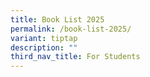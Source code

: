```yaml
---
title: Book List 2025
permalink: /book-list-2025/
variant: tiptap
description: ""
third_nav_title: For Students
---
```

